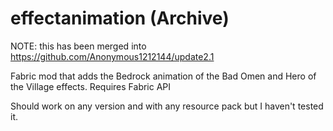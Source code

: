 # effectanimation (Archive)
NOTE: this has been merged into https://github.com/Anonymous1212144/update2.1

Fabric mod that adds the Bedrock animation of the Bad Omen and Hero of the Village effects.
Requires Fabric API

Should work on any version and with any resource pack but I haven't tested it.
